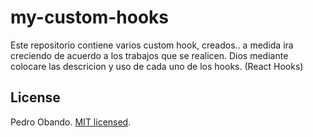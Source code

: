 # my-custom-hooks

Este repositorio contiene varios custom hook, creados.. a medida ira creciendo de acuerdo a los trabajos que se realicen. Dios mediante colocare las descricion y uso de cada uno de los hooks. (React Hooks)

## License

Pedro Obando. [MIT licensed](LICENSE).
